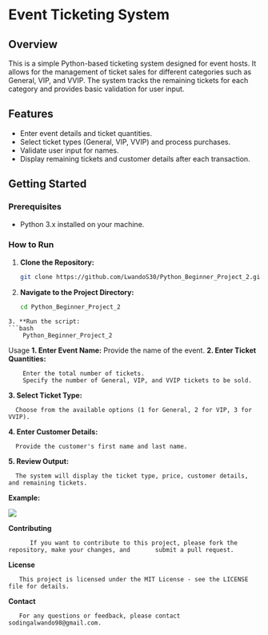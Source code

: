 # Event Ticketing System

## Overview

This is a simple Python-based ticketing system designed for event hosts. It allows for the management of ticket sales for different categories such as General, VIP, and VVIP. The system tracks the remaining tickets for each category and provides basic validation for user input.

## Features

- Enter event details and ticket quantities.
- Select ticket types (General, VIP, VVIP) and process purchases.
- Validate user input for names.
- Display remaining tickets and customer details after each transaction.

## Getting Started

### Prerequisites

- Python 3.x installed on your machine.

### How to Run

1. **Clone the Repository:**

   ```bash
   git clone https://github.com/LwandoS30/Python_Beginner_Project_2.git
   ```

2. **Navigate to the Project Directory:**
   ```bash
   cd Python_Beginner_Project_2
```
3. **Run the script:
```bash
    Python_Beginner_Project_2
```
Usage
**1. Enter Event Name:**
  Provide the name of the event.
**2. Enter Ticket Quantities:**

```
  	Enter the total number of tickets.
    Specify the number of General, VIP, and VVIP tickets to be sold.
```
**3. Select Ticket Type:**
```
  Choose from the available options (1 for General, 2 for VIP, 3 for VVIP).
```
**4. Enter Customer Details:**
```
  Provide the customer's first name and last name.
```
**5. Review Output:**
```
  The system will display the ticket type, price, customer details, and remaining tickets.
```
**Example:**


![](https://github.com/user-attachments/assets/1d63ef70-2479-4a1a-8fdf-c4a2e5401b11)

**Contributing**
```
      If you want to contribute to this project, please fork the repository, make your changes, and       submit a pull request.
```
**License**
```
   This project is licensed under the MIT License - see the LICENSE file for details.
```
**Contact**
```
   For any questions or feedback, please contact sodingalwando98@gmail.com.
```



